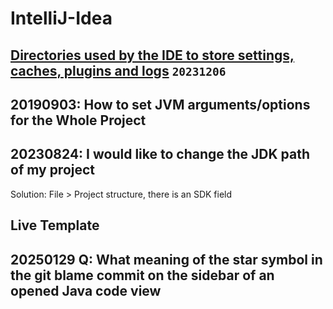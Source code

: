 # IntelliJ-Idea
## [Directories used by the IDE to store settings, caches, plugins and logs](https://intellij-support.jetbrains.com/hc/en-us/articles/206544519-Directories-used-by-the-IDE-to-store-settings-caches-plugins-and-logs) `20231206`

## 20190903: How to set JVM arguments/options for the Whole Project 

## 20230824: I would like to change the JDK path of my project
Solution: File > Project structure, there is an SDK field
## Live Template

## 20250129 Q: What meaning of the star symbol in the git blame commit on the sidebar of an opened Java code view 
